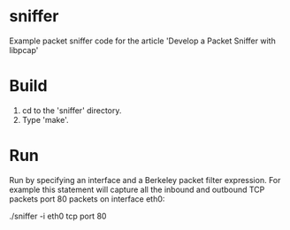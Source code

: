 sniffer
=======

Example packet sniffer code for the article 'Develop a Packet Sniffer with libpcap'

Build
=====

1. cd to the 'sniffer' directory.
2. Type 'make'.

Run
===

Run by specifying an interface and a Berkeley packet filter expression. For 
example this statement will capture all the inbound and outbound TCP packets 
port 80 packets on interface eth0:

./sniffer -i eth0 tcp port 80
